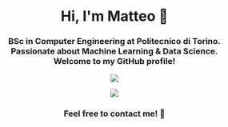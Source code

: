 <h1 align="center">
  Hi, I'm Matteo 👋
</h1>

<h3 align="center">
  BSc in Computer Engineering at Politecnico di Torino.<br>
  Passionate about Machine Learning & Data Science.<br>
  Welcome to my GitHub profile!
</h3>

<div align="center">

  <p>
    <a href="https://skillicons.dev">
      <img src="https://skillicons.dev/icons?i=py,pytorch,sklearn,c,cpp,mysql" />
    </a>
  </p>
  
  <p>
    <a href="https://skillicons.dev">
      <img src="https://skillicons.dev/icons?i=java,html,css,cs,js,ts" />
    </a>
  </p>

  <h3 align="center">
    Feel free to contact me! 🚀
  </h3>

</div>

